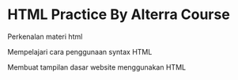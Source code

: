 # HTML Practice By Alterra Course

Perkenalan materi html

Mempelajari cara penggunaan syntax HTML

Membuat tampilan dasar website menggunakan HTML